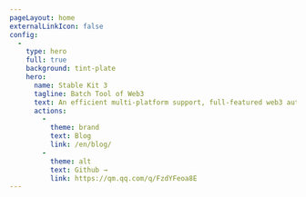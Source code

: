 ```yaml
---
pageLayout: home
externalLinkIcon: false
config:
  -
    type: hero
    full: true
    background: tint-plate
    hero:
      name: Stable Kit 3
      tagline: Batch Tool of Web3
      text: An efficient multi-platform support, full-featured web3 automation tool
      actions:
        -
          theme: brand
          text: Blog
          link: /en/blog/
        -
          theme: alt
          text: Github →
          link: https://qm.qq.com/q/FzdYFeoa8E
---
```

